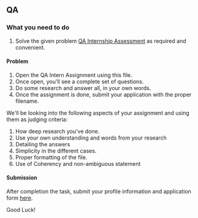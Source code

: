 ## QA

### What you need to do

1. Solve the given problem [QA Internship Assessment](https://github.com/WEBO-Digital/internship-challenges/files/8988849/QA.Internship.Assessment.pdf) as required and convenient. 

#### Problem

1. Open the QA Intern Assignment using this file.
2. Once open, you'll see a complete set of questions.
3. Do some research and answer all, in your own words.
4. Once the assignment is done, submit your application with the proper filename.

We'll be looking into the following aspects of your assignment and using them as judging criteria:

1. How deep research you've done.
2. Use your own understanding and words from your research
3. Detailing the answers
4. Simplicity in the different cases.
5. Proper formatting of the file.
6. Use of Coherency and non-ambiguous statement

#### Submission

After completion the task, submit your profile information and application form [here](https://share.hsforms.com/1gGjzh_c2Q-uvJLbyNi6XwA4al8l). 

Good Luck!

